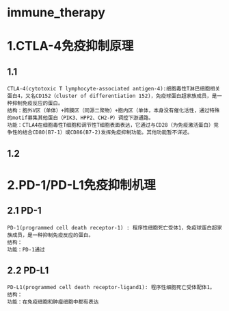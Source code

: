 # immune_therapy
# 1.CTLA-4免疫抑制原理
## 1.1
    CTLA-4(cytotoxic T lymphocyte-associated antigen-4):细胞毒性T淋巴细胞相关蛋白4，又名CD152（cluster of differentiation 152)，免疫球蛋白超家族成员，是一种抑制免疫反应的蛋白。
    结构：胞外V区（单体）+跨膜区（同源二聚物）+胞内区（单体，本身没有催化活性，通过特殊的motif募集其他蛋白（PIK3、HPP2、CH2-P）调控下游通路。
    功能：CTLA4在细胞毒性T细胞和调节性T细胞表面表达，它通过与CD28（为免疫激活蛋白）竞争性的结合CD80(B7-1）或CD86(B7-2)发挥免疫抑制功能。其他功能暂不详述。
## 1.2 
# 2.PD-1/PD-L1免疫抑制机理
## 2.1 PD-1
    PD-1(programmed cell death receptor-1) : 程序性细胞死亡受体1，免疫球蛋白超家族成员，是一种抑制免疫反应的蛋白。
    结构：
    功能：PD-1通过
## 2.2 PD-L1
    PD-L1(programmed cell death receptor-ligand1): 程序性细胞死亡受体配体1。
    结构：
    功能：在免疫细胞和肿瘤细胞中都有表达
